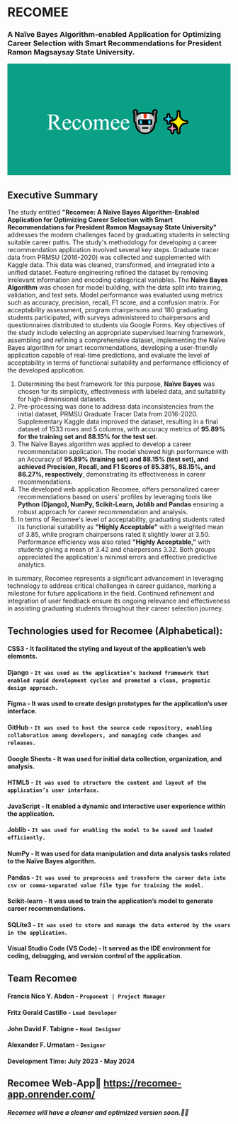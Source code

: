 # RECOMEE

### A Naïve Bayes Algorithm-enabled Application for Optimizing Career Selection with Smart Recommendations for President Ramon Magsaysay State University.

![alt text](recomee-banner.png)

## Executive Summary

The study entitled **"Recomee: A Naïve Bayes Algorithm-Enabled Application for Optimizing Career Selection with Smart Recommendations for President Ramon Magsaysay State University"** addresses the modern challenges faced by graduating students in selecting suitable career paths.
The study's methodology for developing a career recommendation application involved several key steps. Graduate tracer data from PRMSU (2016-2020) was collected and supplemented with Kaggle data. This data was cleaned, transformed, and integrated into a unified dataset. Feature engineering refined the dataset by removing irrelevant information and encoding categorical variables. The **Naïve Bayes Algorithm** was chosen for model building, with the data split into training, validation, and test sets. Model performance was evaluated using metrics such as accuracy, precision, recall, F1 score, and a confusion matrix. For acceptability assessment, program chairpersons and 180 graduating students participated, with surveys administered to chairpersons and questionnaires distributed to students via Google Forms.
Key objectives of the study include selecting an appropriate supervised learning framework, assembling and refining a comprehensive dataset, implementing the Naïve Bayes algorithm for smart recommendations, developing a user-friendly application capable of real-time predictions, and evaluate the level of acceptability in terms of functional suitability and performance efficiency of the developed application.

1. Determining the best framework for this purpose, **Naïve Bayes** was chosen for its simplicity, effectiveness with labeled data, and suitability for high-dimensional datasets.
2. Pre-processing was done to address data inconsistencies from the initial dataset, PRMSU Graduate Tracer Data from 2016-2020. Supplementary Kaggle data improved the dataset, resulting in a final dataset of 1533 rows and 5 columns, with accuracy metrics of **95.89% for the training set and 88.15% for the test set.**
3. The Naïve Bayes algorithm was applied to develop a career recommendation application. The model showed high performance with an Accuracy of **95.89% (training set) and 88.15% (test set), and achieved Precision, Recall, and F1 Scores of 85.38%, 88.15%, and 86.27%, respectively**, demonstrating its effectiveness in career recommendations.
4. The developed web application Recomee, offers personalized career recommendations based on users' profiles by leveraging tools like **Python (Django), NumPy, Scikit-Learn, Joblib and Pandas** ensuring a robust approach for career recommendation and analysis.
5. In terms of Recomee's level of acceptability, graduating students rated its functional suitability as **"Highly Acceptable"** with a weighted mean of 3.85, while program chairpersons rated it slightly lower at 3.50. Performance efficiency was also rated **"Highly Acceptable,"** with students giving a mean of 3.42 and chairpersons 3.32. Both groups appreciated the application's minimal errors and effective predictive analytics.

In summary, Recomee represents a significant advancement in leveraging technology to address critical challenges in career guidance, marking a milestone for future applications in the field. Continued refinement and integration of user feedback ensure its ongoing relevance and effectiveness in assisting graduating students throughout their career selection journey.

## Technologies used for Recomee (Alphabetical):

#### CSS3 - It facilitated the styling and layout of the application’s web elements.

#### Django - `It was used as the application’s backend framework that enabled rapid development cycles and promoted a clean, pragmatic design approach.`

#### Figma - It was used to create design prototypes for the application’s user interface.

#### GitHub - `It was used to host the source code repository, enabling collaboration among developers, and managing code changes and releases.`

#### Google Sheets - It was used for initial data collection, organization, and analysis.

#### HTML5 - `It was used to structure the content and layout of the application’s user interface.`

#### JavaScript - It enabled a dynamic and interactive user experience within the application.

#### Joblib - `It was used for enabling the model to be saved and loaded efficiently.`

#### NumPy - It was used for data manipulation and data analysis tasks related to the Naïve Bayes algorithm.

#### Pandas - `It was used to preprocess and transform the career data into csv or comma-separated value file type for training the model.`

#### Scikit-learn - It was used to train the application’s model to generate career recommendations.

#### SQLite3 - `It was used to store and manage the data entered by the users in the application.`

#### Visual Studio Code (VS Code) - It served as the IDE environment for coding, debugging, and version control of the application.

## Team Recomee

#### Francis Nico Y. Abdon - `Proponent | Project Manager`

#### Fritz Gerald Castillo - `Lead Developer`

#### John David F. Tabigne - `Head Designer`

#### Alexander F. Urmatam - `Designer`

#### Development Time: July 2023 - May 2024

## Recomee Web-App🔗 https://recomee-app.onrender.com/

#### _Recomee will have a cleaner and optimized version soon.🤙🏻_
